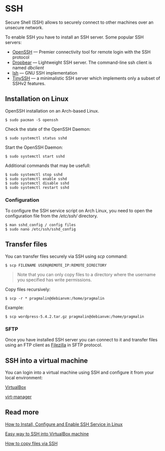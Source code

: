 
# SSH

Secure Shell (SSH) allows to securely connect to other machines over an unsecure network.

To enable SSH you have to install an SSH server. Some popular SSH servers:

- [OpenSSH](https://wiki.archlinux.org/index.php/OpenSSH) — Premier connectivity tool for remote login with the SSH protocol
- [Dropbear](https://en.wikipedia.org/wiki/Dropbear_(software)) — Lightweight SSH server. The command-line ssh client is named *dbclient*
- [lsh](https://en.wikipedia.org/wiki/Lsh) — GNU SSH implementation
- [TinySSH](https://tinyssh.org/) — a minimalistic SSH server which implements only a subset of SSHv2 features.


<a name='install'></a>

## Installation on Linux

OpenSSH installation on an Arch-based Linux.

    $ sudo pacman -S openssh

Check the state of the OpenSSH Daemon:

    $ sudo systemctl status sshd 

Start the OpenSSH Daemon:

    $ sudo systemctl start sshd 

Additional commands that may be usefull:

    $ sudo systemctl stop sshd 
    $ sudo systemctl enable sshd 
    $ sudo systemctl disable sshd
    $ sudo systemctl restart sshd

### Configuration

To configure the SSH service script on Arch Linux, you need to open the configuration file from the */etc/ssh/* directory.

    $ man sshd_config / config files 
    $ sudo nano /etc/ssh/sshd_config

## Transfer files

You can transfer files securely via SSH using *scp* command:

    $ scp FILENAME USER@REMOTE_IP:REMOTE_DIRECTORY

>Note that you can only copy files to a directory where the username you specified has write permissions.

Copy files recursively:
    
    $ scp -r * pragmalin@debianvm:/home/pragmalin

Example:

    $ scp wordpress-5.4.2.tar.gz pragmalin@debianvm:/home/pragmalin

### SFTP

Once you have installed SSH server you can connect to it and transfer files using an FTP client as [Filezilla](https://filezilla-project.org/) in SFTP protocol.

## SSH into a virtual machine

You can login into a virtual machine using SSH and configure it from your local environment:

[VirtualBox](virtual-box.md#ssh)

[virt-manager](virt-manager.md#ssh)



## Read more

[How to Install, Configure and Enable SSH Service in Linux](https://www.ubuntupit.com/how-to-install-configure-and-enable-ssh-service-in-linux/)

[Easy way to SSH into VirtualBox machine](https://dev.to/developertharun/easy-way-to-ssh-into-virtualbox-machine-any-os-just-x-steps-5d9i)

[How to copy files via SSH](https://www.pragmaticlinux.com/2020/07/how-to-copy-files-via-ssh/)